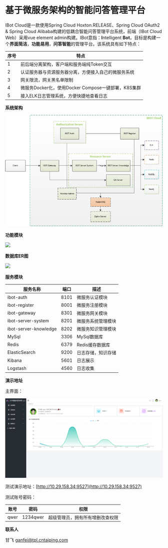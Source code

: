 # 基于微服务架构的智能问答管理平台

IBot Cloud是一款使用Spring Cloud Hoxton.RELEASE、Spring Cloud OAuth2 & Spring Cloud Alibaba构建的低耦合智能问答管理平台系统，前端（IBot Cloud Web）采用vue element admin构建。IBot意指：**I**ntelligent **Bot**，目标是构建一个**界面简洁**，**功能易用**，**问答智能**的管理平台。该系统具有如下特点：

| 序号 | 特点                                                 |
| ---- | ---------------------------------------------------- |
| 1    | 前后端分离架构，客户端和服务端纯Token交互            |
| 2    | 认证服务器与资源服务器分离，方便接入自己的微服务系统 |
| 3    | 网关限流，网关黑名单限制                             |
| 4    | 微服务Docker化，使用Docker Compose一键部署，K8S集群  |
| 5    | 接入ELK日志管理系统，方便快捷地查看日志              |

**系统架构**

![](images/IBot-Cloud.jpg)

**功能模块**

![](images/功能模块.jpg)

**数据库ER图**

![](images/数据库ER图.jpg)

**服务模块**

| 服务名称              | 端口 | 描述               |
| --------------------- | ---- | ------------------ |
| ibot-auth             | 8101 | 微服务认证模块     |
| ibot-register         | 8001 | 微服务注册模块     |
| ibot-gateway          | 8301 | 微服务网关模块     |
| ibot-server-system    | 8201 | 微服务系统管理模块 |
| ibot-server-knowledge | 8202 | 微服务知识管理模块 |
| MySql                 | 3306 | MySql数据库        |
| Redis                 | 6379 | Redis缓存数据库    |
| ElasticSearch         | 9200 | 日志存储，知识存储 |
| Kibana                | 5601 | 日志展示           |
| Logstash              | 4560 | 日志收集           |

**演示地址**

主界面：

![](images/home_page.png)

测试演示地址：[http://10.29.158.34:9527](http://10.29.158.34:9527)

测试账号密码：

| 账号 | 密码     | 权限                             |
| ---- | -------- | -------------------------------- |
| qwer | 1234qwer | 超级管理员，拥有所有增删改查权限 |

**联系人**

甘飞  ganfei@tpl.cntaiping.com
